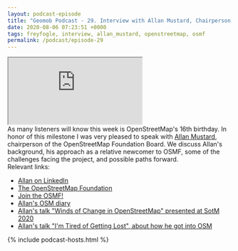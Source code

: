 ```yaml
--- 
layout: podcast-episode
title: "Geomob Podcast - 29. Interview with Allan Mustard, Chairperson of the OSMF Board"
date: 2020-08-06 07:23:51 +0000
tags: freyfogle, interview, allan_mustard, openstreetmap, osmf
permalink: /podcast/episode-29
---
```


<iframe class="castos-iframe-player" src="https://5e2e9055a029d5-78101471.castos.com/player/223662"></iframe>

<div class="pt20">
As many listeners will know this week is OpenStreetMap's 16th birthday. In 
honor of this milestone I was very pleased to speak with 
<a href="https://twitter.com/allan_mustard">Allan Mustard</a>, chairperson of 
the OpenStreetMap Foundation Board. We discuss Allan's background, his approach 
as a relative newcomer to OSMF, some of the challenges facing the project, and 
possible paths forward.
</div>

<div class="pt20">
  Relevant links:
  <ul>
    <li class="pt10"><a href="https://www.linkedin.com/in/allan-mustard-884962b/">Allan on LinkedIn</a></li>
    <li class="pt10"><a href="https://wiki.osmfoundation.org/wiki/Main_Page">The OpenStreetMap Foundation</a></li>
    <li class="pt10"><a href="https://join.osmfoundation.org/">Join the OSMF!</a></li>
    <li class="pt10"><a href="https://www.openstreetmap.org/user/apm-wa/diary/">Allan's OSM diary</a></li>
    <li class="pt10"><a href="https://2020.stateofthemap.org/sessions/RRVNAM/">Allan's talk "Winds of Change in OpenStreetMap" presented at SotM 2020</a></li>
    <li class="pt10"><a href="https://www.youtube.com/watch?v=JpHLulm-Wq4">Allan's talk "I'm Tired of Getting Lost", about how he got into OSM</a></li>
  </ul>
</div>

{% include podcast-hosts.html %}












